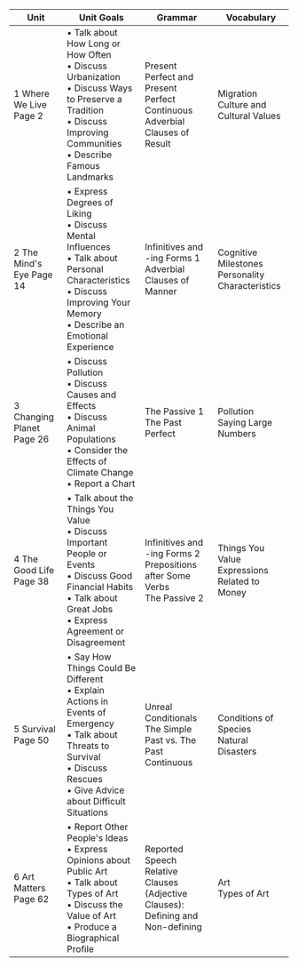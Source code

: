 | Unit | Unit Goals | Grammar | Vocabulary |
|------|------------|---------|------------|
| 1 Where We Live Page 2 | • Talk about How Long or How Often<br>• Discuss Urbanization<br>• Discuss Ways to Preserve a Tradition<br>• Discuss Improving Communities<br>• Describe Famous Landmarks | Present Perfect and Present Perfect Continuous<br>Adverbial Clauses of Result | Migration<br>Culture and Cultural Values |
| 2 The Mind's Eye Page 14 | • Express Degrees of Liking<br>• Discuss Mental Influences<br>• Talk about Personal Characteristics<br>• Discuss Improving Your Memory<br>• Describe an Emotional Experience | Infinitives and -ing Forms 1<br>Adverbial Clauses of Manner | Cognitive Milestones<br>Personality Characteristics |
| 3 Changing Planet Page 26 | • Discuss Pollution<br>• Discuss Causes and Effects<br>• Discuss Animal Populations<br>• Consider the Effects of Climate Change<br>• Report a Chart | The Passive 1<br>The Past Perfect | Pollution<br>Saying Large Numbers |
| 4 The Good Life Page 38 | • Talk about the Things You Value<br>• Discuss Important People or Events<br>• Discuss Good Financial Habits<br>• Talk about Great Jobs<br>• Express Agreement or Disagreement | Infinitives and -ing Forms 2<br>Prepositions after Some Verbs<br>The Passive 2 | Things You Value<br>Expressions Related to Money |
| 5 Survival Page 50 | • Say How Things Could Be Different<br>• Explain Actions in Events of Emergency<br>• Talk about Threats to Survival<br>• Discuss Rescues<br>• Give Advice about Difficult Situations | Unreal Conditionals<br>The Simple Past vs. The Past Continuous | Conditions of Species<br>Natural Disasters |
| 6 Art Matters Page 62 | • Report Other People's Ideas<br>• Express Opinions about Public Art<br>• Talk about Types of Art<br>• Discuss the Value of Art<br>• Produce a Biographical Profile | Reported Speech<br>Relative Clauses (Adjective Clauses): Defining and Non-defining | Art<br>Types of Art |